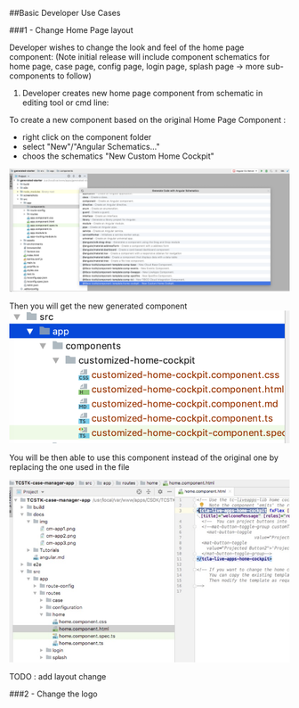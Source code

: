 ##Basic Developer Use Cases

###1 - Change Home Page layout

Developer wishes to change the look and feel of the home page component:
(Note initial release will include component schematics for home page, case page, config page, login page, splash page → more sub-components to follow)

1) Developer creates new home page component from schematic in editing tool or cmd line:

To create a new component based on the original Home Page Component :
- right click on the component folder
- select "New"/"Angular Schematics..."
- choos the schematics "New Custom Home Cockpit"

![](003-home-component-schematic.png)


Then you will get the new generated component
![](003-new-home-component-directory.png)


You will be then able to use this component instead of the original one by replacing the one used in the file 

![](003-edit-original-route-html.png)


TODO : add layout change




###2 - Change the logo






